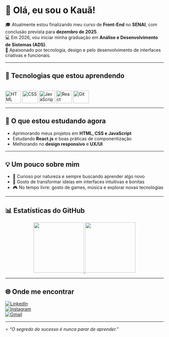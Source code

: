 # 👋 Olá, eu sou o Kauã!

🎓 Atualmente estou finalizando meu curso de **Front-End** no **SENAI**, com conclusão prevista para **dezembro de 2025**.  
💻 Em 2026, vou iniciar minha graduação em **Análise e Desenvolvimento de Sistemas (ADS)**.  
🚀 Apaixonado por tecnologia, design e pelo desenvolvimento de interfaces criativas e funcionais.

---

## 🧠 Tecnologias que estou aprendendo

<div style="display: inline_block"><br>
  <img align="center" alt="HTML" height="40" width="50" src="https://cdn.jsdelivr.net/gh/devicons/devicon/icons/html5/html5-original.svg">
  <img align="center" alt="CSS" height="40" width="50" src="https://cdn.jsdelivr.net/gh/devicons/devicon/icons/css3/css3-original.svg">
  <img align="center" alt="JavaScript" height="40" width="50" src="https://cdn.jsdelivr.net/gh/devicons/devicon/icons/javascript/javascript-original.svg">
  <img align="center" alt="React" height="40" width="50" src="https://cdn.jsdelivr.net/gh/devicons/devicon/icons/react/react-original.svg">
  <img align="center" alt="Git" height="40" width="50" src="https://cdn.jsdelivr.net/gh/devicons/devicon/icons/git/git-original.svg">
</div>

---

## 🌱 O que estou estudando agora
- Aprimorando meus projetos em **HTML, CSS e JavaScript**  
- Estudando **React.js** e boas práticas de componentização  
- Melhorando no **design responsivo** e **UX/UI**

---

## 💡 Um pouco sobre mim
- 🧩 Curioso por natureza e sempre buscando aprender algo novo  
- 🎨 Gosto de transformar ideias em interfaces intuitivas e bonitas  
- 🎮 No tempo livre: gosto de games, música e explorar novas tecnologias  

---

## 📊 Estatísticas do GitHub

<div align="center">
  <a href="https://github.com/kauacosta123">
    <img height="160em" src="https://github-readme-stats.vercel.app/api?username=kauacosta123&show_icons=true&theme=tokyonight&include_all_commits=true&count_private=true"/>
    <img height="160em" src="https://github-readme-stats.vercel.app/api/top-langs/?username=kauacosta123&layout=compact&langs_count=7&theme=tokyonight"/>
  </a>
</div>

---

## 🌐 Onde me encontrar

[![LinkedIn](https://img.shields.io/badge/LinkedIn-0077B5?style=for-the-badge&logo=linkedin&logoColor=white)](https://linkedin.com/in/seu-linkedin-aqui)  
[![Instagram](https://img.shields.io/badge/Instagram-E4405F?style=for-the-badge&logo=instagram&logoColor=white)](https://instagram.com/seu-instagram-aqui)  
[![Gmail](https://img.shields.io/badge/Gmail-D14836?style=for-the-badge&logo=gmail&logoColor=white)](mailto:seuemail@gmail.com)

---

⭐ *“O segredo do sucesso é nunca parar de aprender.”*
